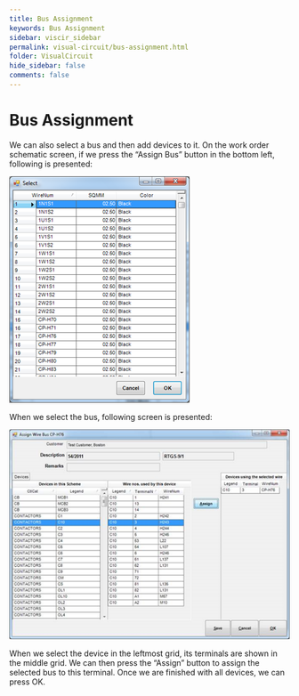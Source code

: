 ```yaml
---
title: Bus Assignment
keywords: Bus Assignment
sidebar: viscir_sidebar
permalink: visual-circuit/bus-assignment.html
folder: VisualCircuit
hide_sidebar: false
comments: false
---
```


# Bus Assignment

We can also select a bus and then add devices to it. On the work order schematic screen, if we press the “Assign Bus” button in the bottom left, following is presented:

![](/images/bus-assignment-select.png)

When we select the bus, following screen is presented:

![](/images/bus-assignment-assign-work.png)

When we select the device in the leftmost grid, its terminals are shown in the middle grid. We can then press the “Assign” button to assign the selected bus to this terminal. Once we are finished with all devices, we can press OK.
